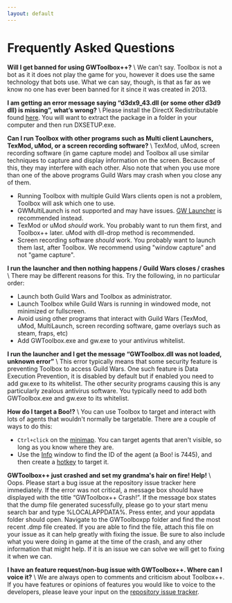 ```yaml
---
layout: default
---
```


# Frequently Asked Questions

**Will I get banned for using GWToolbox++?** \\
We can’t say. Toolbox is not a bot as it it does not play the game for you, however it does use the same technology that bots use. What we can say, though, is that as far as we know no one has ever been banned for it since it was created in 2013.

**I am getting an error message saying “d3dx9_43.dll (or some other d3d9 dll) is missing”, what’s wrong?** \\
Please install the DirectX Redistributable found [here](http://www.microsoft.com/en-us/download/details.aspx?id=8109). You will want to extract the package in a folder in your computer and then run DXSETUP.exe.

**Can I run Toolbox with other programs such as Multi client Launchers, TexMod, uMod, or a screen recording software?** \\
TexMod, uMod, screen recording software (in game capture mode) and Toolbox all use similar techniques to capture and display information on the screen. Because of this, they may interfere with each other. Also note that when you use more than one of the above programs Guild Wars may crash when you close any of them.

* Running Toolbox with multiple Guild Wars clients open is not a problem, Toolbox will ask which one to use. 
* GWMultiLaunch is not supported and may have issues. [GW Launcher](https://github.com/GregLando113/gwlauncher/releases) is recommended instead.
* TexMod or uMod *should* work. You probably want to run them first, and Toolbox++ later. uMod with dll-drop method is recommended.
* Screen recording software *should* work. You probably want to launch them last, after Toolbox. We recommend using "window capture" and not "game capture".

**I run the launcher and then nothing happens / Guild Wars closes / crashes** \\
There may be different reasons for this. Try the following, in no particular order:
* Launch both Guild Wars and Toolbox as administrator.
* Launch Toolbox while Guild Wars is running in windowed mode, not minimized or fullscreen.
* Avoid using other programs that interact with Guild Wars (TexMod, uMod, MultiLaunch, screen recording software, game overlays such as steam, fraps, etc)
* Add GWToolbox.exe and gw.exe to your antivirus whitelist.

**I run the launcher and I get the message “GWToolbox.dll was not loaded, unknown error”** \\
This error typically means that some security feature is preventing Toolbox to access Guild Wars. One such feature is Data Execution Prevention, it is disabled by default but if enabled you need to add gw.exe to its whitelist. The other security programs causing this is any particularly zealous antivirus software. You typically need to add both GWToolbox.exe and gw.exe to its whitelist.

**How do I target a Boo!?** \\
You can use Toolbox to target and interact with lots of agents that wouldn't normally be targetable. There are a couple of ways to do this:
* `Ctrl+click` on the [minimap](minimap). You can target agents that aren't visible, so long as you know where they are.
* Use the [Info](info) window to find the ID of the agent (a Boo! is 7445), and then create a [hotkey](hotkeys) to target it.

**GWToolbox++ just crashed and set my grandma's hair on fire! Help!** \\
Oops. Please start a bug issue at the repository issue tracker here immediately. If the error was not critical, a message box should have displayed with the title “GWToolbox++ Crash!”. If the message box states that the dump file generated sucessfully, please go to your start menu search bar and type %LOCALAPPDATA%. Press enter, and your appdata folder should open. Navigate to the GWToolboxpp folder and find the most recent .dmp file created. If you are able to find the file, attach this file on your issue as it can help greatly with fixing the issue. Be sure to also include what you were doing in game at the time of the crash, and any other information that might help. If it is an issue we can solve we will get to fixing it when we can.

**I have an feature request/non-bug issue with GWToolbox++. Where can I voice it?** \\
We are always open to comments and criticism about Toolbox++. If you have features or opinions of features you would like to voice to the developers, please leave your input on the [repository issue tracker](https://github.com/HasKha/GWToolboxpp/issues).
